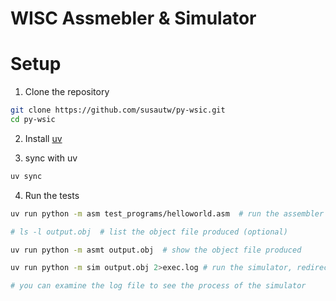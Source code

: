 # WISC Assmebler & Simulator

# Setup
1. Clone the repository
```bash
git clone https://github.com/susautw/py-wsic.git
cd py-wsic
```

2. Install [uv](https://github.com/astral-sh/uv?tab=readme-ov-file#installation)

3. sync with uv
```bash
uv sync
```
4. Run the tests
```bash
uv run python -m asm test_programs/helloworld.asm  # run the assembler

# ls -l output.obj  # list the object file produced (optional)

uv run python -m asmt output.obj  # show the object file produced

uv run python -m sim output.obj 2>exec.log # run the simulator, redirecting stderr to exec.log

# you can examine the log file to see the process of the simulator
```
